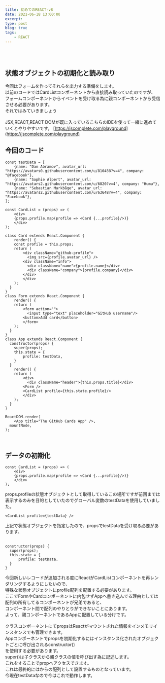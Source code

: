 ```yaml
---
title: 初めてのREACT-v8
date: 2021-06-18 13:00:00
excerpt:
type: post
blog: true
tags:
    - REACT
---
```

<br>
<br>

## 状態オブジェクトの初期化と読み取り
今回はフォームを作ってそれらを出力する準備をします。  
以前のコードではCardListコンポーネントから直接読み取っていたのですが、  
フォームコンポーネントからイベントを受け取る為に親コンポーネントから受信させる必要があります。  
それではみていきましょう  
<br>
JSX,REACT,REACT DOMが既に入っているこちらのIDEを使って一緒に進めていくとやりやすいです。 
[https://jscomplete.com/playground](https://jscomplete.com/playground)  

## 今回のコード

```
const testData = [
    {name: "Dan Abramov", avatar_url: "https://avatars0.githubusercontent.com/u/810438?v=4", company: "@facebook"},
    {name: "Sophie Alpert", avatar_url: "https://avatars2.githubusercontent.com/u/6820?v=4", company: "Humu"},
    {name: "Sebastian Markbåge", avatar_url: "https://avatars2.githubusercontent.com/u/63648?v=4", company: "Facebook"},
];

const CardList = (props) => (
	<div>
  	{props.profile.map(profile => <Card {...profile}/>)}
	</div>
);

class Card extends React.Component {
	render() {
  	const profile = this.props;
  	return (
    	<div className="github-profile">
    	  <img src={profile.avatar_url} />
        <div className="info">
          <div className="name">{profile.name}</div>
          <div className="company">{profile.company}</div>
        </div>
    	</div>
    );
  }
}
class Form extends React.Component {
	render() {
  	return (
    	<form action="">
    	  <input type="text" placeholder="GitHub username"/>
        <button>Add card</button>
    	</form>
    );
  }
}
class App extends React.Component {
  constructor(props) {
    super(props);
    this.state = {
        profile: testData,
    }
  }  
	render() {
  	return (
    	<div>
    	  <div className="header">{this.props.title}</div>
        <Form />
        <CardList profile={this.state.profile}/>
    	</div>
    );
  }	
}

ReactDOM.render(
	<App title="The GitHub Cards App" />,
  mountNode,
);
```
<br>

## データの初期化
```
const CardList = (props) => (
	<div>
  	{props.profile.map(profile => <Card {...profile}/>)}
	</div>
);
```
props.profileの状態オブジェクトとして取得しているこの場所ですが前回までは表示するのみを目的としていたのでグローバル変数のtestDataを使用していました。
<br>

```
<CardList profile={testData} />
```
上記で状態オブジェクトを指定したので、propsでtestDataを受け取る必要があります。  
<br>

```
constructor(props) {
  super(props);
  this.state = {
      profile: testData,
  }
}
```

今回新しいレコードが追加される度にReactがCardListコンポーネントを再レンダリングするようにしたいので、  
特殊な状態オブジェクトにprofile配列を配置する必要があります。  
ここでFormやCardコンポーネントに内包せずAppへ書き込んでる理由としては配列の所有してるコンポーネントが兄弟であると、  
コンポーネント間で配列のやりとりができないことにあります。  
よって、親コンポーネントであるAppに配置している分けです。  
<br>
クラスコンポーネントにてpropsはReactがマウントされた情報をインメモリインスタンスでも管理できます。  
Appコンポーネントでpropsを初期化するにはインスタンス化されたオブジェクトごとに呼び出されるconstructor()  
を使用する必要があります。  
super()は子クラスから親クラスの値を呼び出す為に記述します。  
これをすることでpropへアクセスできます。  
これは最終的にはからの配列として設置するものとなっています。  
今現在testDataなので今はこれで動作します。
